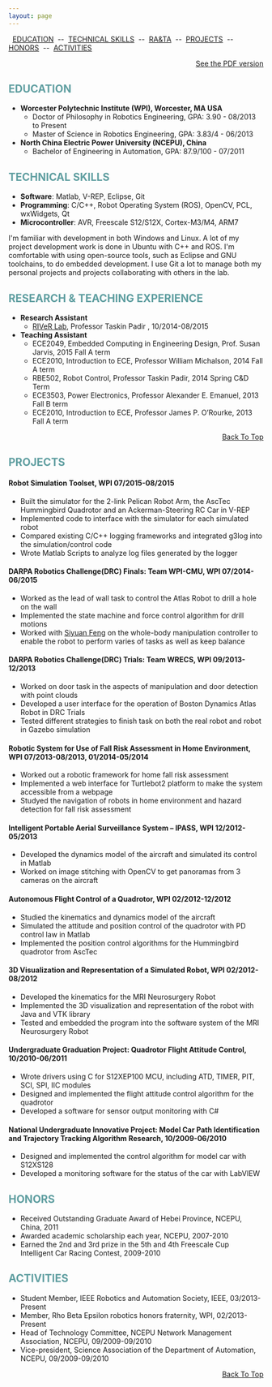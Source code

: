 ```yaml
---
layout: page
---
```


<a name="TOP"></a>

&nbsp; [EDUCATION](#EDUCATION) &nbsp;--&nbsp; [TECHNICAL SKILLS](#SKILLS) &nbsp;--&nbsp; [RA&TA](#RATA) &nbsp;--&nbsp; [PROJECTS](#PROJECTS) &nbsp;--&nbsp;  [HONORS](#HONORS) &nbsp;--&nbsp; [ACTIVITIES](#ACTIVITIES)

<p></p>
<p align="right"><a href="{{ root_url }}/resume/resume.pdf">See the PDF version</a></p>

<a name="EDUCATION"></a>

## <span style="color: CadetBlue  ">EDUCATION</span>


* **Worcester Polytechnic Institute (WPI), Worcester, MA USA**
	- Doctor of Philosophy in Robotics Engineering, GPA: 3.90 - 08/2013 to Present
	- Master of Science in Robotics Engineering, GPA: 3.83/4 - 06/2013
* **North China Electric Power University (NCEPU), China**
	- Bachelor of Engineering in Automation, GPA: 87.9/100 - 07/2011

<a name="SKILLS"></a>

## <span style="color: CadetBlue ">TECHNICAL SKILLS</span>

* **Software**: Matlab, V-REP, Eclipse, Git
* **Programming**: C/C++, Robot Operating System (ROS), OpenCV, PCL, wxWidgets, Qt
* **Microcontroller**: AVR, Freescale S12/S12X, Cortex-M3/M4, ARM7

I'm familiar with development in both Windows and Linux. A lot of my project development work is done in Ubuntu with C++ and ROS. I'm comfortable with using open-source tools, such as Eclipse and GNU toolchains, to do embedded development. I use Git a lot to manage both my personal projects and projects collaborating with others in the lab.

<a name="RATA"></a>

## <span style="color: CadetBlue ">RESEARCH & TEACHING EXPERIENCE</span>

* **Research Assistant**
	- [RIVeR Lab](http://robot.wpi.edu/), Professor Taskin Padir , 10/2014-08/2015
* **Teaching Assistant**
	- ECE2049, Embedded Computing in Engineering Design, Prof. Susan Jarvis, 2015 Fall A term
	- ECE2010, Introduction to ECE, Professor William Michalson, 2014 Fall A term
	- RBE502, Robot Control, Professor Taskin Padir, 2014 Spring C&D Term
	- ECE3503, Power Electronics, Professor Alexander E. Emanuel, 2013 Fall B term
	- ECE2010, Introduction to ECE, Professor James P. O’Rourke, 2013 Fall A term

<p align="right"><a href="#TOP">Back To Top</a></p>

<a name="PROJECTS"></a>

## <span style="color: CadetBlue ">PROJECTS</span>

#### Robot Simulation Toolset, WPI 07/2015-08/2015
<!--
<img src="/img/projects/sim_pelican_arm.jpg" height="80"/>
<img src="/img/projects/sim_quadrotor.jpg" height="80" />
<img src="/img/projects/sim_rc_car.png" height="80"/>
<img src="/img/projects/sim_log.png" height="80"/>
-->
- Built the simulator for the 2-link Pelican Robot Arm, the AscTec Hummingbird Quadrotor and an Ackerman-Steering RC Car in V-REP
- Implemented code to interface with the simulator for each simulated robot
- Compared existing C/C++ logging frameworks and integrated g3log into the simulation/control code
- Wrote Matlab Scripts to analyze log files generated by the logger


#### DARPA Robotics Challenge(DRC) Finals: Team WPI-CMU, WPI 07/2014-06/2015
<!--
<img src="/img/projects/drc_drill_robot.JPG" height="80"/>
<img src="/img/projects/drc_drill_hole.JPG" height="80" />
-->
- Worked as the lead of wall task to control the Atlas Robot to drill a hole on the wall
- Implemented the state machine and force control algorithm for drill motions
- Worked with [Siyuan Feng](http://www.cs.cmu.edu/~sfeng/) on the whole-body manipulation controller to enable the robot to perform varies of tasks as
well as keep balance


#### DARPA Robotics Challenge(DRC) Trials: Team WRECS, WPI 09/2013-12/2013
<!--
<img src="/img/projects/drc_door.jpg" height="80" />
<img src="/img/projects/door_task_panel.png" height="80"/>
-->
- Worked on door task in the aspects of manipulation and door detection with point clouds
- Developed a user interface for the operation of Boston Dynamics Atlas Robot in DRC Trials
- Tested different strategies to finish task on both the real robot and robot in Gazebo simulation


#### Robotic System for Use of Fall Risk Assessment in Home Environment, WPI 07/2013-08/2013, 01/2014-05/2014
<!--
<img src="/img/projects/fall_risk_turtle.jpg" height="80"/>
<img src="/img/projects/web_interface.png" height="80"/>
-->
- Worked out a robotic framework for home fall risk assessment
- Implemented a web interface for Turtlebot2 platform to make the system accessible from a webpage
- Studyed the navigation of robots in home environment and hazard detection for fall risk assessment


#### Intelligent Portable Aerial Surveillance System – IPASS, WPI 12/2012-05/2013
<!--
<img src="/img/projects/basic_model_02.jpg" height="80"/>
<img src="/img/projects/Picture1.jpg" height="80"/>
-->
- Developed the dynamics model of the aircraft and simulated its control in   Matlab
- Worked on image stitching with OpenCV to get panoramas from 3 cameras on the aircraft

<!-- <p align="right"><a href="#TOP">Back To Top</a></p> -->

#### Autonomous Flight Control of a Quadrotor, WPI 02/2012-12/2012
<!--
<img src="/img/projects/autonomous_quadrotor.png" height="80"/>
<img src="/img/projects/humming_bird.JPG" height="80"/>
-->
- Studied the kinematics and dynamics model of the aircraft
- Simulated the attitude and position control of the quadrotor with PD control law in Matlab
- Implemented the position control algorithms for the Hummingbird quadrotor from AscTec


#### 3D Visualization and Representation of a Simulated Robot, WPI 02/2012-08/2012
<!--
<img src="/img/projects/vtk.png" height="80"/>
<img src="/img/projects/vtk_robot.jpg" height="80"/>
-->
- Developed the kinematics for the MRI Neurosurgery Robot
- Implemented the 3D visualization and representation of the robot with Java and VTK library
- Tested and embedded the program into the software system of the MRI Neurosurgery Robot


#### Undergraduate Graduation Project: Quadrotor Flight Attitude Control, 10/2010-06/2011
<!--
<img src="/img/projects/02_quadrotor.JPG" height="80"/>
<img src="/img/projects/02_Sensor_Monitor.JPG" height="80"/>
-->
- Wrote drivers using C for S12XEP100 MCU, including ATD, TIMER, PIT, SCI, SPI, IIC modules
- Designed and implemented the flight attitude control algorithm for the quadrotor
- Developed a software for sensor output monitoring with C#

#### National Undergraduate Innovative Project: Model Car Path Identification and Trajectory Tracking Algorithm Research, 10/2009-06/2010
<!--
<img src="/img/projects/01_car_model_01.jpg" height="80"/>
<img src="/img/projects/labview_car.png" height="80"/>
-->
- Designed and implemented the control algorithm for model car with S12XS128
- Developed a monitoring software for the status of the car with LabVIEW

<a name="HONORS"></a>

## <span style="color: CadetBlue ">HONORS</span>

- Received Outstanding Graduate Award of Hebei Province, NCEPU, China, 2011
- Awarded academic scholarship each year, NCEPU, 2007-2010
- Earned the 2nd and 3rd prize in the 5th and 4th Freescale Cup Intelligent Car Racing Contest, 2009-2010

<a name="ACTIVITIES"></a>

## <span style="color: CadetBlue ">ACTIVITIES</span>

- Student Member, IEEE Robotics and Automation Society, IEEE, 03/2013-Present
- Member, Rho Beta Epsilon robotics honors fraternity, WPI, 02/2013-Present
- Head of Technology Committee, NCEPU Network Management Association, NCEPU, 09/2009-09/2010
- Vice-president, Science Association of the Department of Automation, NCEPU, 09/2009-09/2010

<p align="right"><a href="#TOP">Back To Top</a></p>
